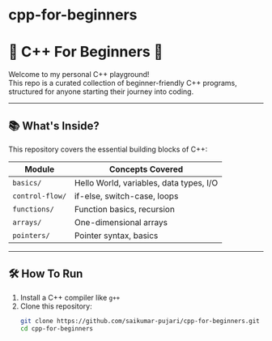 # cpp-for-beginners
# 🧠 C++ For Beginners 🚀

Welcome to my personal C++ playground!  
This repo is a curated collection of beginner-friendly C++ programs, structured for anyone starting their journey into coding.

---

## 📚 What's Inside?

This repository covers the essential building blocks of C++:

| Module         | Concepts Covered                              |
|----------------|-----------------------------------------------|
| `basics/`      | Hello World, variables, data types, I/O       |
| `control-flow/`| if-else, switch-case, loops                   |
| `functions/`   | Function basics, recursion                    |
| `arrays/`      | One-dimensional arrays                        |
| `pointers/`    | Pointer syntax, basics                        |

---

## 🛠 How To Run

1. Install a C++ compiler like `g++`
2. Clone this repository:
   ```bash
   git clone https://github.com/saikumar-pujari/cpp-for-beginners.git
   cd cpp-for-beginners
